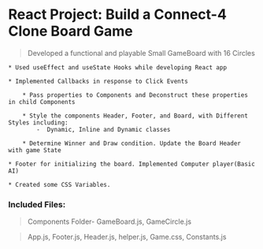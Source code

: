 # React Project: Build a Connect-4 Clone Board Game

> Developed a functional and playable Small GameBoard with 16 Circles
 
    * Used useEffect and useState Hooks while developing React app
  
    * Implemented Callbacks in response to Click Events
    
        * Pass properties to Components and Deconstruct these properties in child Components
    
        * Style the components Header, Footer, and Board, with Different Styles including:
            -  Dynamic, Inline and Dynamic classes
    
        * Determine Winner and Draw condition. Update the Board Header with game State
  
    * Footer for initializing the board. Implemented Computer player(Basic AI)
  
    * Created some CSS Variables.

### Included Files:
> Components Folder- GameBoard.js, GameCircle.js

> App.js, Footer.js, Header.js, helper.js, Game.css, Constants.js
